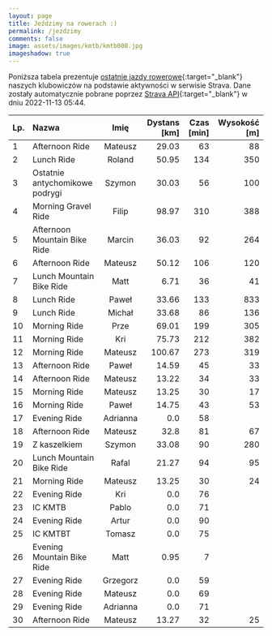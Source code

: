 ```yaml
---
layout: page
title: Jeździmy na rowerach :)
permalink: /jezdzimy
comments: false
image: assets/images/kmtb/kmtb008.jpg
imageshadow: true
---
```


Poniższa tabela prezentuje [ostatnie jazdy rowerowe](https://www.strava.com/clubs/336381){:target="_blank"} naszych klubowiczów na podstawie aktywności w serwisie Strava. Dane zostały automatycznie pobrane poprzez [Strava API](https://developers.strava.com/docs/reference/#api-Clubs-getClubActivitiesById){:target="_blank"} w dniu 2022-11-13 05:44.

Lp. | Nazwa | Imię | Dystans [km] | Czas [min] | Wysokość [m]
:--- | :--- | :---: | ---: | ---: | ---:
1|Afternoon Ride|Mateusz|29.03|63|88
2|Lunch Ride|Roland|50.95|134|350
3|Ostatnie antychomikowe podrygi|Szymon|30.03|56|100
4|Morning Gravel Ride|Filip|98.97|310|388
5|Afternoon Mountain Bike Ride|Marcin|36.03|92|264
6|Afternoon Ride|Mateusz|50.12|106|120
7|Lunch Mountain Bike Ride|Matt|6.71|36|41
8|Lunch Ride|Paweł|33.66|133|833
9|Lunch Ride|Michał|33.68|86|136
10|Morning Ride|Prze|69.01|199|305
11|Morning Ride|Kri|75.73|212|382
12|Morning Ride|Mateusz|100.67|273|319
13|Afternoon Ride|Paweł|14.59|45|33
14|Afternoon Ride|Mateusz|13.22|34|33
15|Morning Ride|Mateusz|13.25|30|17
16|Morning Ride|Paweł|14.75|43|53
17|Evening Ride|Adrianna|0.0|58|
18|Afternoon Ride|Mateusz|32.8|81|67
19|Z kaszelkiem|Szymon|33.08|90|280
20|Lunch Mountain Bike Ride|Rafal|21.27|94|95
21|Morning Ride|Mateusz|13.25|30|24
22|Evening Ride|Kri|0.0|76|
23|IC KMTB|Pablo|0.0|71|
24|Evening Ride|Artur|0.0|90|
25|IC KMTBT|Tomasz|0.0|75|
26|Evening Mountain Bike Ride|Matt|0.95|7|
27|Evening Ride|Grzegorz|0.0|59|
28|Evening Ride|Mateusz|0.0|69|
29|Evening Ride|Adrianna|0.0|71|
30|Afternoon Ride|Mateusz|13.27|32|25

